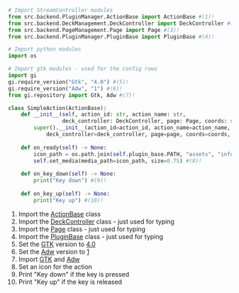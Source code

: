 ```python title="SimpleAction.py"
# Import StreamController modules
from src.backend.PluginManager.ActionBase import ActionBase #(1)!
from src.backend.DeckManagement.DeckController import DeckController #(2)!
from src.backend.PageManagement.Page import Page #(3)!
from src.backend.PluginManager.PluginBase import PluginBase #(4)!

# Import python modules
import os

# Import gtk modules - used for the config rows
import gi
gi.require_version("Gtk", "4.0") #(5)!
gi.require_version("Adw", "1") #(6)!
from gi.repository import Gtk, Adw #(7)!

class SimpleAction(ActionBase):
    def __init__(self, action_id: str, action_name: str,
                 deck_controller: DeckController, page: Page, coords: str, plugin_base: PluginBase):
        super().__init__(action_id=action_id, action_name=action_name,
            deck_controller=deck_controller, page=page, coords=coords, plugin_base=plugin_base)
        
    def on_ready(self) -> None:
        icon_path = os.path.join(self.plugin_base.PATH, "assets", "info.png")
        self.set_media(media_path=icon_path, size=0.75) #(8)!
        
    def on_key_down(self) -> None:
        print("Key down") #(9)!
    
    def on_key_up(self) -> None:
        print("Key up") #(10)!
```

1. Import the [ActionBase](../bases/ActionBase_py.md) class
2. Import the [DeckController](../advanced_concepts/DeckController_py.md) class - just used for typing
3. Import the [Page](../advanced_concepts/Page_py.md) class - just used for typing
4. Import the [PluginBase](../bases/PluginBase_py.md) class - just used for typing
5. Set the [GTK](https://www.gtk.org) version to [4.0](https://docs.gtk.org/gtk4/)
6. Set the [Adw](https://www.gtk.org) version to [1](https://gnome.pages.gitlab.gnome.org/libadwaita/doc/main/)
7. Import [GTK](https://www.gtk.org) and [Adw](https://www.gtk.org)
8. Set an icon for the action
9. Print "Key down" if the key is pressed
10. Print "Key up" if the key is released